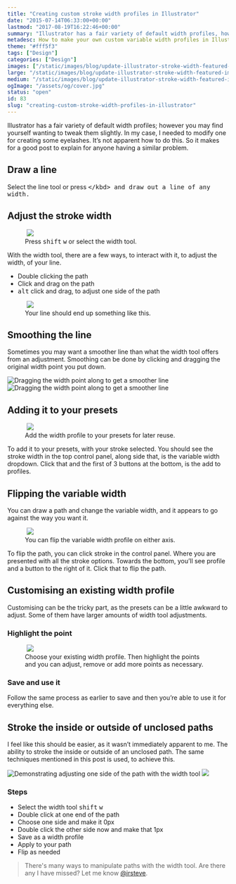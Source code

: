 ```yaml
---
title: "Creating custom stroke width profiles in Illustrator"
date: "2015-07-14T06:33:00+00:00"
lastmod: "2017-08-19T16:22:46+00:00"
summary: "Illustrator has a fair variety of default width profiles, however you may find yourself wanting to tweak them slightly. In my case I needed to tweak one, for creating some eyelashes. It’s not apparent how to do this. So it makes for a good post to explain for anyone having a similar problem."
metadesc: How to make your own custom variable width profiles in Illustrator. Handy for adding a stroke to the inside or outside of an unclosed path or hair for brushes."
theme: "#fff5f3"
tags: ["Design"]
categories: ["Design"]
images: ["/static/images/blog/update-illustrator-stroke-width-featured-image%402x.png"]
large: "/static/images/blog/update-illustrator-stroke-width-featured-image%402x.png"
medium: "/static/images/blog/update-illustrator-stroke-width-featured-image-medium%402x.png"
ogImage: "/assets/og/cover.jpg"
status: "open"
id: 83
slug: "creating-custom-stroke-width-profiles-in-illustrator"
---
```


Illustrator has a fair variety of default width profiles; however you may find yourself wanting to tweak them slightly. In my case, I needed to modify one for creating some eyelashes. It’s not apparent how to do this. So it makes for a good post to explain for anyone having a similar problem.

## Draw a line
Select the line tool or press <kbd>\</kbd> and draw out a line of any width.

## Adjust the stroke width
<figure>
<img data-src="/static/images/blog/illustrator-stroke-width-tool@2x1.png" class="lazyload">
<noscript>
<Image src="/static/images/blog/illustrator-stroke-width-tool@2x1.png" width={738} height={492} />
</noscript>
<figcaption>
Press <kbd>shift</kbd> <kbd>w</kbd> or select the width tool.
</figcaption>
</figure>

With the width tool, there are a few ways, to interact with it, to adjust the width, of your line.

- Double clicking the path
- Click and drag on the path
- <kbd>alt</kbd> click and drag, to adjust one side of the path

<figure>
<img data-src="/static/images/blog/illustrator-stroke-width-example@2x.png" class="lazyload">
<noscript>
<Image src="/static/images/blog/illustrator-stroke-width-example@2x.png" width={738} height={492} />
</noscript>
<figcaption>
Your line should end up something like this.
</figcaption>
</figure>

## Smoothing the line
Sometimes you may want a smoother line than what the width tool offers from an adjustment. Smoothing can be done by clicking and dragging the original width point you put down.

<div>
<img data-src="/static/images/blog/width-smoothing.gif" alt="Dragging the width point along to get a smoother line" class="lazyload">
<noscript>
<Image src="/static/images/blog/width-smoothing.gif" alt="Dragging the width point along to get a smoother line" width={738} height={492} />
</noscript>
</div>

## Adding it to your presets
<figure>
<img data-src="/static/images/blog/width-adding-preset.gif" class="lazyload">
<noscript>
<Image src="/static/images/blog/width-adding-preset.gif" width={738} height={492} />
</noscript>
<figcaption>
Add the width profile to your presets for later reuse.
</figcaption>
</figure>

To add it to your presets, with your stroke selected. You should see the stroke width in the top control panel, along side that, is the variable width dropdown. Click that and the first of 3 buttons at the bottom, is the add to profiles.

## Flipping the variable width
You can draw a path and change the variable width, and it appears to go against the way you want it.

<figure>
<img data-src="/static/images/blog/flipping.gif" class="lazyload">
<noscript>
<Image src="/static/images/blog/flipping.gif" width={738} height={492} />
</noscript>
<figcaption>
You can flip the variable width profile on either axis.
</figcaption>
</figure>

To flip the path, you can click stroke in the control panel. Where you are presented with all the stroke options. Towards the bottom, you’ll see profile and a button to the right of it. Click that to flip the path.

## Customising an existing width profile
Customising can be the tricky part, as the presets can be a little awkward to adjust. Some of them have larger amounts of width tool adjustments.

### Highlight the point
<figure>
<img data-src="/static/images/blog/adjust-existing.gif" class="lazyload">
<noscript>
<Image src="/static/images/blog/adjust-existing.gif" width={738} height={492} />
</noscript>
<figcaption>
Choose your existing width profile. Then highlight the points and you can adjust, remove or add more points as necessary.
</figcaption>
</figure>

### Save and use it
Follow the same process as earlier to save and then you’re able to use it for everything else.

## Stroke the inside or outside of unclosed paths
I feel like this should be easier, as it wasn’t immediately apparent to me. The ability to stroke the inside or outside of an unclosed path. The same techniques mentioned in this post is used, to achieve this. 

<img data-src="/static/images/blog/adjust-width-one-side.png" class="lazyload"  alt="Demonstrating adjusting one side of the path with the width tool">
<noscript>
<Image src="/static/images/blog/adjust-width-one-side.png" width={738} height={492} />
</noscript>

### Steps
- Select the width tool <kbd>shift</kbd> <kbd>w</kbd>
- Double click at one end of the path
- Choose one side and make it 0px
- Double click the other side now and make that 1px
- Save as a width profile
- Apply to your path
- Flip as needed

> There's many ways to manipulate paths with the width tool. Are there any I have missed? Let me know <a href="https://twitter.com/irsteve">@irsteve</a>.